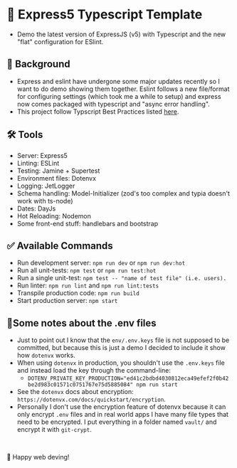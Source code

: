 # 🚀 Express5 Typescript Template
- Demo the latest version of ExpressJS (v5) with Typescript and the new "flat" configuration for ESlint.


## 📁 Background
- Express and eslint have undergone some major updates recently so I want to do demo showing them together. Eslint follows a new file/format for configuring settings (which took me a while to setup) and express now comes packaged with typescript and "async error handling".
- This project follow Typscript Best Practices listed <a href="https://github.com/seanpmaxwell/Typescript-Best-Practices">here</a>.


## 🛠️ Tools
- Server: Express5
- Linting: ESLint
- Testing: Jamine + Supertest
- Environment files: Dotenvx
- Logging: JetLogger
- Schema handling: Model-Initializer (zod's too complex and typia doesn't work with ts-node)
- Dates: DayJs
- Hot Reloading: Nodemon
- Some front-end stuff: handlebars and bootstrap


## ✅ Available Commands
- Run development server: `npm run dev` or `npm run dev:hot`
- Run all unit-tests: `npm test` or `npm run test:hot`
- Run a single unit-test: `npm test -- "name of test file" (i.e. users).`
- Run linter: `npm run lint` and `npm run lint:tests`
- Transpile production code: `npm run build`
- Start production server: `npm start`


## 📃Some notes about the .env files
- Just to point out I know that the `env/.env.keys` file is not supposed to be committed, but because this is just a demo I decided to include it show how `dotenvx` works.
- When using `dotenvx` in production, you shouldn't use the `.env.keys` file and instead load the key through the command-line:
  - `DOTENV_PRIVATE_KEY_PRODUCTION="ed41c2bdbd4030812eca49efef2f0b42be2d983c01571c0751767e75d5885084" npm run start`
- See the `dotenvx` docs about encryption: `https://dotenvx.com/docs/quickstart/encryption`.
- Personally I don't use the encryption feature of dotenvx because it can only encrypt `.env` files and in real world apps I have many file types that need to be encrypted. I put everything in a folder named `vault/` and encrypt it with `git-crypt`. 
<br/>

🎉 Happy web deving!
